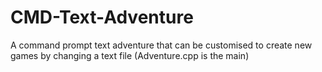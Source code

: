 # CMD-Text-Adventure
A command prompt text adventure that can be customised to create new games by changing a text file
(Adventure.cpp is the main)
